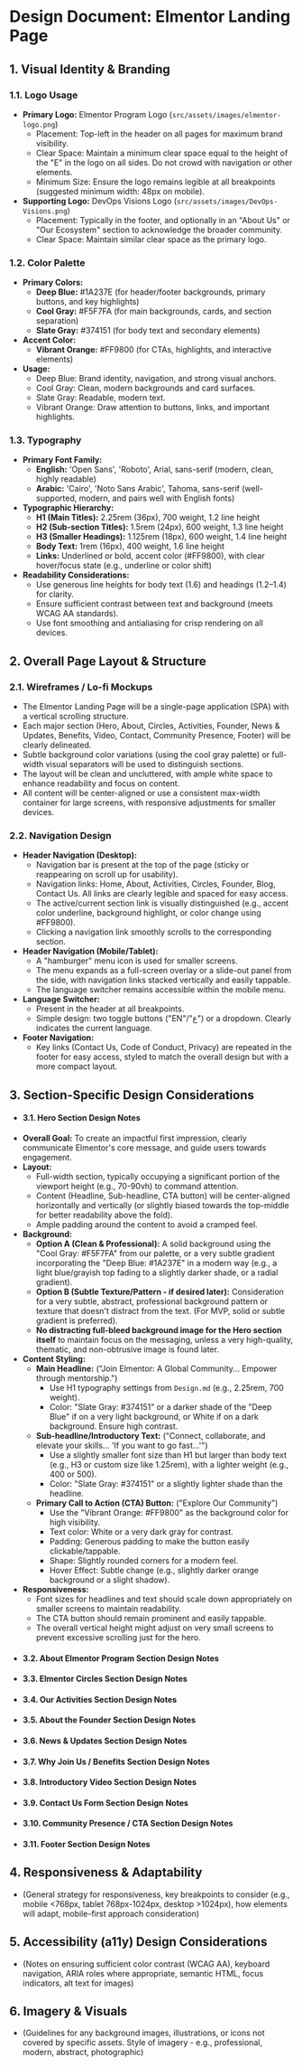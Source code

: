 # Design Document: Elmentor Landing Page

## 1. Visual Identity & Branding

### 1.1. Logo Usage
- **Primary Logo:** Elmentor Program Logo (`src/assets/images/elmentor-logo.png`)
    - Placement: Top-left in the header on all pages for maximum brand visibility.
    - Clear Space: Maintain a minimum clear space equal to the height of the "E" in the logo on all sides. Do not crowd with navigation or other elements.
    - Minimum Size: Ensure the logo remains legible at all breakpoints (suggested minimum width: 48px on mobile).
- **Supporting Logo:** DevOps Visions Logo (`src/assets/images/DevOps-Visions.png`)
    - Placement: Typically in the footer, and optionally in an "About Us" or "Our Ecosystem" section to acknowledge the broader community.
    - Clear Space: Maintain similar clear space as the primary logo.

### 1.2. Color Palette
- **Primary Colors:**
    - **Deep Blue:** #1A237E (for header/footer backgrounds, primary buttons, and key highlights)
    - **Cool Gray:** #F5F7FA (for main backgrounds, cards, and section separation)
    - **Slate Gray:** #374151 (for body text and secondary elements)
- **Accent Color:**
    - **Vibrant Orange:** #FF9800 (for CTAs, highlights, and interactive elements)
- **Usage:**
    - Deep Blue: Brand identity, navigation, and strong visual anchors.
    - Cool Gray: Clean, modern backgrounds and card surfaces.
    - Slate Gray: Readable, modern text.
    - Vibrant Orange: Draw attention to buttons, links, and important highlights.

### 1.3. Typography
- **Primary Font Family:**
    - **English:** 'Open Sans', 'Roboto', Arial, sans-serif (modern, clean, highly readable)
    - **Arabic:** 'Cairo', 'Noto Sans Arabic', Tahoma, sans-serif (well-supported, modern, and pairs well with English fonts)
- **Typographic Hierarchy:**
    - **H1 (Main Titles):** 2.25rem (36px), 700 weight, 1.2 line height
    - **H2 (Sub-section Titles):** 1.5rem (24px), 600 weight, 1.3 line height
    - **H3 (Smaller Headings):** 1.125rem (18px), 600 weight, 1.4 line height
    - **Body Text:** 1rem (16px), 400 weight, 1.6 line height
    - **Links:** Underlined or bold, accent color (#FF9800), with clear hover/focus state (e.g., underline or color shift)
- **Readability Considerations:**
    - Use generous line heights for body text (1.6) and headings (1.2–1.4) for clarity.
    - Ensure sufficient contrast between text and background (meets WCAG AA standards).
    - Use font smoothing and antialiasing for crisp rendering on all devices.

## 2. Overall Page Layout & Structure

### 2.1. Wireframes / Lo-fi Mockups
- The Elmentor Landing Page will be a single-page application (SPA) with a vertical scrolling structure.
- Each major section (Hero, About, Circles, Activities, Founder, News & Updates, Benefits, Video, Contact, Community Presence, Footer) will be clearly delineated.
- Subtle background color variations (using the cool gray palette) or full-width visual separators will be used to distinguish sections.
- The layout will be clean and uncluttered, with ample white space to enhance readability and focus on content.
- All content will be center-aligned or use a consistent max-width container for large screens, with responsive adjustments for smaller devices.

### 2.2. Navigation Design
- **Header Navigation (Desktop):**
    - Navigation bar is present at the top of the page (sticky or reappearing on scroll up for usability).
    - Navigation links: Home, About, Activities, Circles, Founder, Blog, Contact Us. All links are clearly legible and spaced for easy access.
    - The active/current section link is visually distinguished (e.g., accent color underline, background highlight, or color change using #FF9800).
    - Clicking a navigation link smoothly scrolls to the corresponding section.
- **Header Navigation (Mobile/Tablet):**
    - A "hamburger" menu icon is used for smaller screens.
    - The menu expands as a full-screen overlay or a slide-out panel from the side, with navigation links stacked vertically and easily tappable.
    - The language switcher remains accessible within the mobile menu.
- **Language Switcher:**
    - Present in the header at all breakpoints.
    - Simple design: two toggle buttons ("EN"/"ع") or a dropdown. Clearly indicates the current language.
- **Footer Navigation:**
    - Key links (Contact Us, Code of Conduct, Privacy) are repeated in the footer for easy access, styled to match the overall design but with a more compact layout.

## 3. Section-Specific Design Considerations
*   #### 3.1. Hero Section Design Notes
*   **Overall Goal:** To create an impactful first impression, clearly communicate Elmentor's core message, and guide users towards engagement.
*   **Layout:**
    *   Full-width section, typically occupying a significant portion of the viewport height (e.g., 70-90vh) to command attention.
    *   Content (Headline, Sub-headline, CTA button) will be center-aligned horizontally and vertically (or slightly biased towards the top-middle for better readability above the fold).
    *   Ample padding around the content to avoid a cramped feel.
*   **Background:**
    *   **Option A (Clean & Professional):** A solid background using the "Cool Gray: #F5F7FA" from our palette, or a very subtle gradient incorporating the "Deep Blue: #1A237E" in a modern way (e.g., a light blue/grayish top fading to a slightly darker shade, or a radial gradient).
    *   **Option B (Subtle Texture/Pattern - if desired later):** Consideration for a very subtle, abstract, professional background pattern or texture that doesn't distract from the text. (For MVP, solid or subtle gradient is preferred).
    *   **No distracting full-bleed background image for the Hero section itself** to maintain focus on the messaging, unless a very high-quality, thematic, and non-obtrusive image is found later.
*   **Content Styling:**
    *   **Main Headline:** ("Join Elmentor: A Global Community... Empower through mentorship.")
        *   Use H1 typography settings from `Design.md` (e.g., 2.25rem, 700 weight).
        *   Color: "Slate Gray: #374151" or a darker shade of the "Deep Blue" if on a very light background, or White if on a dark background. Ensure high contrast.
    *   **Sub-headline/Introductory Text:** ("Connect, collaborate, and elevate your skills... 'If you want to go fast...'")
        *   Use a slightly smaller font size than H1 but larger than body text (e.g., H3 or custom size like 1.25rem), with a lighter weight (e.g., 400 or 500).
        *   Color: "Slate Gray: #374151" or a slightly lighter shade than the headline.
    *   **Primary Call to Action (CTA) Button:** ("Explore Our Community")
        *   Use the "Vibrant Orange: #FF9800" as the background color for high visibility.
        *   Text color: White or a very dark gray for contrast.
        *   Padding: Generous padding to make the button easily clickable/tappable.
        *   Shape: Slightly rounded corners for a modern feel.
        *   Hover Effect: Subtle change (e.g., slightly darker orange background or a slight shadow).
*   **Responsiveness:**
    *   Font sizes for headlines and text should scale down appropriately on smaller screens to maintain readability.
    *   The CTA button should remain prominent and easily tappable.
    *   The overall vertical height might adjust on very small screens to prevent excessive scrolling just for the hero.
*   #### 3.2. About Elmentor Program Section Design Notes
*   #### 3.3. Elmentor Circles Section Design Notes
*   #### 3.4. Our Activities Section Design Notes
*   #### 3.5. About the Founder Section Design Notes
*   #### 3.6. News & Updates Section Design Notes
*   #### 3.7. Why Join Us / Benefits Section Design Notes
*   #### 3.8. Introductory Video Section Design Notes
*   #### 3.9. Contact Us Form Section Design Notes
*   #### 3.10. Community Presence / CTA Section Design Notes
*   #### 3.11. Footer Section Design Notes

## 4. Responsiveness & Adaptability
*   (General strategy for responsiveness, key breakpoints to consider (e.g., mobile <768px, tablet 768px-1024px, desktop >1024px), how elements will adapt, mobile-first approach consideration)

## 5. Accessibility (a11y) Design Considerations
*   (Notes on ensuring sufficient color contrast (WCAG AA), keyboard navigation, ARIA roles where appropriate, semantic HTML, focus indicators, alt text for images)

## 6. Imagery & Visuals
*   (Guidelines for any background images, illustrations, or icons not covered by specific assets. Style of imagery - e.g., professional, modern, abstract, photographic)